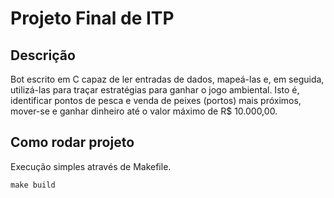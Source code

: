 # Projeto Final de ITP

## Descrição
Bot escrito em C capaz de ler entradas de dados, mapeá-las
e, em seguida, utilizá-las para traçar estratégias para ganhar o jogo ambiental.
Isto é, identificar pontos de pesca e venda de peixes (portos) mais próximos, mover-se
e ganhar dinheiro até o valor máximo de R$ 10.000,00.

## Como rodar projeto
Execução simples através de Makefile.

`make build`